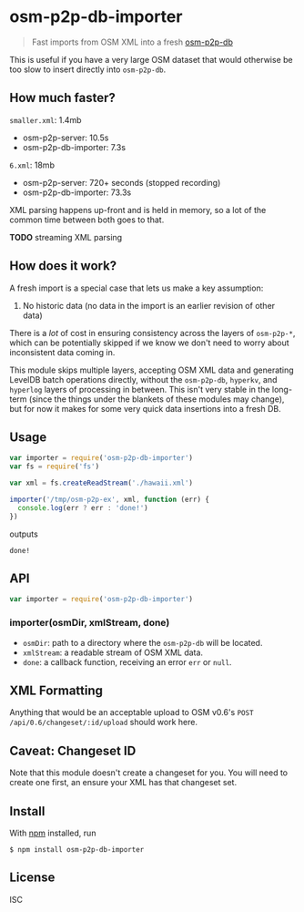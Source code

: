 # osm-p2p-db-importer

> Fast imports from OSM XML into a fresh [osm-p2p-db](https://github.com/digidem/osm-p2p-db)

This is useful if you have a very large OSM dataset that would otherwise be too
slow to insert directly into `osm-p2p-db`.

## How much faster?

`smaller.xml`: 1.4mb
- osm-p2p-server: 10.5s
- osm-p2p-db-importer: 7.3s

`6.xml`: 18mb
- osm-p2p-server: 720+ seconds (stopped recording)
- osm-p2p-db-importer: 73.3s

XML parsing happens up-front and is held in memory, so a lot of the common time
between both goes to that.

**TODO** streaming XML parsing

## How does it work?

A fresh import is a special case that lets us make a key assumption:

1. No historic data (no data in the import is an earlier revision of other data)

There is a *lot* of cost in ensuring consistency across the layers of
`osm-p2p-*`, which can be potentially skipped if we know we don't need to worry
about inconsistent data coming in.

This module skips multiple layers, accepting OSM XML data and generating LevelDB
batch operations directly, without the `osm-p2p-db`, `hyperkv`, and `hyperlog`
layers of processing in between. This isn't very stable in the long-term (since
the things under the blankets of these modules may change), but for now it makes
for some very quick data insertions into a fresh DB.

## Usage

```js
var importer = require('osm-p2p-db-importer')
var fs = require('fs')

var xml = fs.createReadStream('./hawaii.xml')

importer('/tmp/osm-p2p-ex', xml, function (err) {
  console.log(err ? err : 'done!')
})
```

outputs

```
done!
```

## API

```js
var importer = require('osm-p2p-db-importer')
```

### importer(osmDir, xmlStream, done)

- `osmDir`: path to a directory where the `osm-p2p-db` will be located.
- `xmlStream`: a readable stream of OSM XML data.
- `done`: a callback function, receiving an error `err` or `null`.

## XML Formatting

Anything that would be an acceptable upload to OSM v0.6's `POST
/api/0.6/changeset/:id/upload` should work here.

## Caveat: Changeset ID

Note that this module doesn't create a changeset for you. You will need to
create one first, an ensure your XML has that changeset set.

## Install

With [npm](https://npmjs.org/) installed, run

```
$ npm install osm-p2p-db-importer
```

## License

ISC

